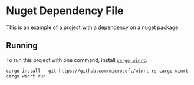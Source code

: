 # Nuget Dependency File

This is an example of a project with a dependency on a nuget package.

## Running

To run this project with one command, install [`cargo winrt`](https://github.com/microsoft/winrt-rs/blob/master/crates/cargo/README.md).

```
cargo install --git https://github.com/microsoft/winrt-rs cargo-winrt
cargo winrt run
```
